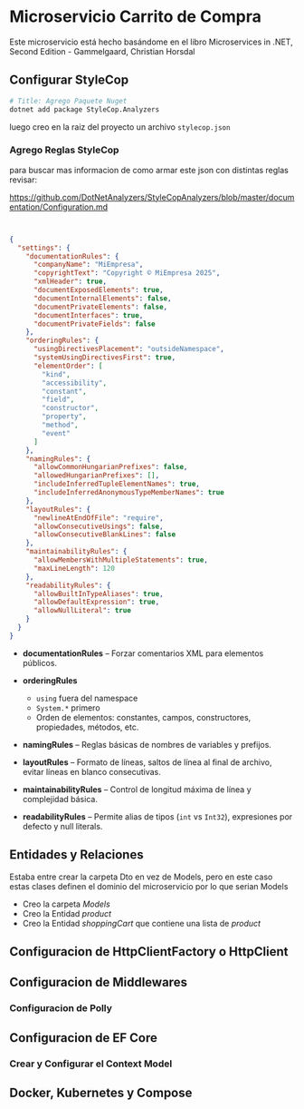 # Microservicio Carrito de Compra

Este microservicio está hecho basándome en el libro Microservices in .NET, Second Edition  - Gammelgaard, Christian Horsdal

## Configurar StyleCop

```sh
# Title: Agrego Paquete Nuget
dotnet add package StyleCop.Analyzers
```

luego creo en la raiz del proyecto un archivo
`stylecop.json`

### Agrego Reglas StyleCop

para buscar mas informacion de como armar este json con distintas reglas revisar:

<https://github.com/DotNetAnalyzers/StyleCopAnalyzers/blob/master/documentation/Configuration.md>

```json


{
  "settings": {
    "documentationRules": {
      "companyName": "MiEmpresa",
      "copyrightText": "Copyright © MiEmpresa 2025",
      "xmlHeader": true,
      "documentExposedElements": true,
      "documentInternalElements": false,
      "documentPrivateElements": false,
      "documentInterfaces": true,
      "documentPrivateFields": false
    },
    "orderingRules": {
      "usingDirectivesPlacement": "outsideNamespace",
      "systemUsingDirectivesFirst": true,
      "elementOrder": [
        "kind",
        "accessibility",
        "constant",
        "field",
        "constructor",
        "property",
        "method",
        "event"
      ]
    },
    "namingRules": {
      "allowCommonHungarianPrefixes": false,
      "allowedHungarianPrefixes": [],
      "includeInferredTupleElementNames": true,
      "includeInferredAnonymousTypeMemberNames": true
    },
    "layoutRules": {
      "newlineAtEndOfFile": "require",
      "allowConsecutiveUsings": false,
      "allowConsecutiveBlankLines": false
    },
    "maintainabilityRules": {
      "allowMembersWithMultipleStatements": true,
      "maxLineLength": 120
    },
    "readabilityRules": {
      "allowBuiltInTypeAliases": true,
      "allowDefaultExpression": true,
      "allowNullLiteral": true
    }
  }
}

```

- **documentationRules** – Forzar comentarios XML para elementos públicos.

- **orderingRules**  
  - `using` fuera del namespace  
  - `System.*` primero  
  - Orden de elementos: constantes, campos, constructores, propiedades, métodos, etc.

- **namingRules** – Reglas básicas de nombres de variables y prefijos.

- **layoutRules** – Formato de líneas, saltos de línea al final de archivo, evitar líneas en blanco consecutivas.

- **maintainabilityRules** – Control de longitud máxima de línea y complejidad básica.

- **readabilityRules** – Permite alias de tipos (`int` vs `Int32`), expresiones por defecto y null literals.

## Entidades y Relaciones

Estaba entre crear la carpeta Dto en vez de Models, pero en este caso estas clases definen el dominio del microservicio por lo que serian Models

- Creo la carpeta *Models*
- Creo la Entidad *product*
- Creo la Entidad *shoppingCart* que contiene una lista de *product*

## Configuracion de HttpClientFactory o HttpClient

## Configuracion de Middlewares

### Configuracion de Polly

## Configuracion de EF Core
### Crear y Configurar el Context Model




## Docker, Kubernetes y Compose

